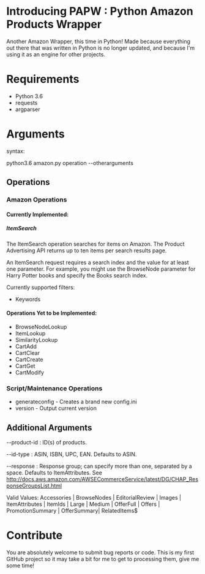 # Introducing PAPW : Python Amazon Products Wrapper

Another Amazon Wrapper, this time in Python! Made because everything out there that was written in Python is no longer updated, and because I'm using it as an engine for other projects.

# Requirements

* Python 3.6
* requests
* argparser


# Arguments

syntax:

python3.6 amazon.py operation --otherarguments

## Operations

### Amazon Operations
#### Currently Implemented:

##### ItemSearch

The ItemSearch operation searches for items on Amazon. The Product Advertising API returns up to ten items per search results page.

An ItemSearch request requires a search index and the value for at least one parameter. For example, you might use the BrowseNode parameter for Harry Potter books and specify the Books search index.

Currently supported filters:

* Keywords  

#### Operations Yet to be Implemented:

* BrowseNodeLookup
* ItemLookup
* SimilarityLookup
* CartAdd
* CartClear
* CartCreate
* CartGet
* CartModify

### Script/Maintenance Operations

* generateconfig - Creates a brand new config.ini
* version - Output current version

## Additional Arguments

--product-id : ID(s) of products.

--id-type : ASIN, ISBN, UPC, EAN. Defaults to ASIN.

--response : Response group; can specify more than one, separated by a space. Defaults to ItemAttributes. See http://docs.aws.amazon.com/AWSECommerceService/latest/DG/CHAP_ResponseGroupsList.html

Valid Values: Accessories | BrowseNodes | EditorialReview | Images | ItemAttributes | ItemIds | Large | Medium | OfferFull | Offers | PromotionSummary | OfferSummary| RelatedItems$

# Contribute

You are absolutely welcome to submit bug reports or code. This is my first GitHub project so it may take a bit for me to get to processing them, give me some time!
